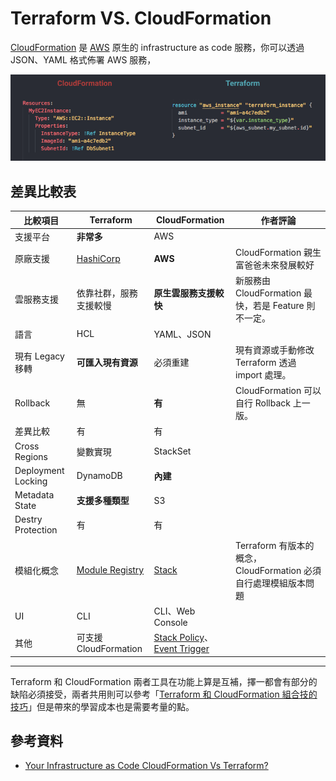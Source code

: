 # Terraform VS. CloudFormation

[CloudFormation](https://aws.amazon.com/tw/cloudformation/) 是 [AWS][aws] 原生的 infrastructure as code 服務，你可以透過 JSON、YAML 格式佈署 AWS 服務，

![terraform-cloudformation-comparison](../assets/img/terraform-cloudformation-comparison.png)

## 差異比較表

比較項目     | Terraform | CloudFormation | 作者評論
----------- | -------- | ------- | ---  
支援平台    | **非常多** | AWS | 
原廠支援    | [HashiCorp][hashicorp] | **AWS** |  CloudFormation 親生富爸爸未來發展較好
雲服務支援   | 依靠社群，服務支援較慢 | **原生雲服務支援較快** | 新服務由 CloudFormation 最快，若是 Feature 則不一定。
語言 | HCL | YAML、JSON |
現有 Legacy 移轉  | **可匯入現有資源** | 必須重建 | 現有資源或手動修改 Terraform 透過 import 處理。
Rollback | 無 | **有** | CloudFormation 可以自行 Rollback 上一版。
差異比較 | 有 | 有 |
Cross Regions | 變數實現 | StackSet |
Deployment Locking | DynamoDB | **內建** |
Metadata State | **支援多種類型** | S3 |
Destry Protection | 有 | 有 |
模組化概念 | [Module Registry][terraform-registry] | [Stack][cloudformation-stacks] | Terraform 有版本的概念，CloudFormation 必須自行處理模組版本問題
UI | CLI | CLI、Web Console |
其他 | 可支援 CloudFormation | [Stack Policy][cloudformation-stackpolicy]、[Event Trigger][cloudformation-event-trigger] |

---



Terraform 和 CloudFormation 兩者工具在功能上算是互補，擇一都會有部分的缺陷必須接受，兩者共用則可以參考「[Terraform 和 CloudFormation 組合技的技巧][terraform-and-cloudformation]」但是帶來的學習成本也是需要考量的點。


## 參考資料

- [Your Infrastructure as Code CloudFormation Vs Terraform?](https://hackernoon.com/your-infrastructure-as-code-cloudformation-vs-terraform-34ec5fb5f044)



[aws]: (https://aws.amazon.com/tw/)
[hashicorp]: (https://www.hashicorp.com/)
[terraform-registry]: (https://registry.terraform.io)
[cloudformation-stacks]: (https://docs.aws.amazon.com/AWSCloudFormation/latest/UserGuide/stacks.html)
[cloudformation-stackpolicy]: (https://docs.aws.amazon.com/AWSCloudFormation/latest/UserGuide/protect-stack-resources.html)
[cloudformation-event-trigger]: (https://docs.aws.amazon.com/AWSCloudFormation/latest/UserGuide/aws-resource-events-rule.html)

[terraform-and-cloudformation]: (https://shazi.info/terraform-%e5%92%8c-cloudformation-%e7%b5%84%e5%90%88%e6%8a%80%e7%9a%84%e6%8a%80%e5%b7%a7/)
